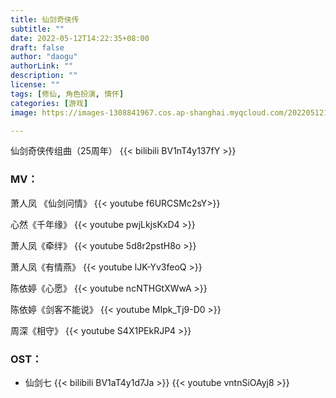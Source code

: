 ```yaml
---
title: 仙剑奇侠传
subtitle: ""
date: 2022-05-12T14:22:35+08:00
draft: false
author: "daogu"
authorLink: ""
description: "" 
license: ""
tags: [修仙, 角色扮演, 情怀]
categories: [游戏]
image: https://images-1308841967.cos.ap-shanghai.myqcloud.com/202205121440937.avif

---
```


仙剑奇侠传组曲（25周年）
{{< bilibili BV1nT4y137fY >}}

### MV：
萧人凤 《仙剑问情》
{{< youtube f6URCSMc2sY>}}

心然《千年缘》
{{< youtube pwjLkjsKxD4 >}}

萧人凤《牵绊》
{{< youtube 5d8r2pstH8o >}}

萧人凤《有情燕》
{{< youtube lJK-Yv3feoQ >}}

陈依婷《心愿》
{{< youtube ncNTHGtXWwA >}}

陈依婷《剑客不能说》
{{< youtube MIpk_Tj9-D0 >}}

周深《相守》
{{< youtube S4X1PEkRJP4 >}}

### OST：
* 仙剑七
{{< bilibili BV1aT4y1d7Ja >}}
{{< youtube vntnSiOAyj8 >}}